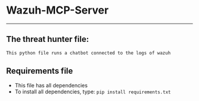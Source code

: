 # Wazuh-MCP-Server

---

## The threat hunter file:

    This python file runs a chatbot connected to the logs of wazuh

## Requirements file

- This file has all dependencies
- To install all dependencies, type:
```pip install requirements.txt```